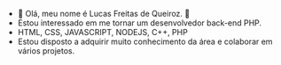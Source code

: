 - 👋 Olá, meu nome é Lucas Freitas de Queiroz. 👋
-  Estou interessado em me tornar um desenvolvedor back-end PHP.
-  HTML, CSS, JAVASCRIPT, NODEJS, C++, PHP
-  Estou disposto a adquirir muito conhecimento da área e colaborar em vários projetos.

<!---
LucasQueiroz667/LucasQueiroz667 is a ✨ special ✨ repository because its `README.md` (this file) appears on your GitHub profile.
You can click the Preview link to take a look at your changes.
--->
